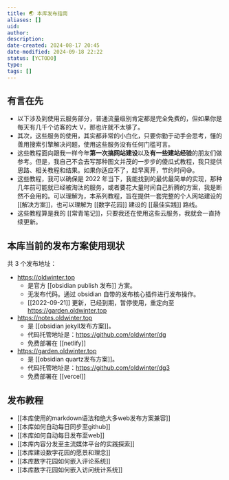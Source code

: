 ```yaml
---
title: 🌏 本库发布指南
aliases: []
uid: 
author: 
description: 
date-created: 2024-08-17 20:45
date-modified: 2024-09-18 22:22
status: [YCTODO]
type: 
tags: []
---
```


## 有言在先

- 以下涉及到使用云服务部分，普通流量级别肯定都是完全免费的，但如果你是每天有几千个访客的大 V，那也许就不太够了。
- 其次，这些服务的使用，其实都非常的小白化，只要你勤于动手会思考，懂的善用搜索引擎解决问题，使用这些服务没有任何门槛可言。
- 这些教程面向跟我一样今年**第一次搞网站建设**以及**有一些建站经验**的朋友们做参考。但是，我自己不会去写那种图文并茂的一步步的傻瓜式教程，我只提供思路、相关教程和结果。如果你适应不了，趁早离开，节约时间😅。
- 这些教程，我可以确保是 2022 年当下，我能找到的最优最简单的实现，那种几年前可能就已经被淘汰的服务，或者要花大量时间自己折腾的方案，我是断然不会用的。可以理解为，本系列教程，旨在提供一套完整的个人网站建设的 [[解决方案]]，也可以理解为 [[数字花园]] 建设的 [[最佳实践]] 路线。
- 这些教程算是我的 [[常青笔记]]，只要我还在使用这些云服务，我就会一直持续更新。

## 本库当前的发布方案使用现状

共 3 个发布地址：

- https://oldwinter.top
	- 是官方 [[obsidian publish 发布]] 方案。
	- 无发布代码。通过 obsidian 自带的发布核心插件进行发布操作。
	- [[2022-09-21]] 更新，已经到期，暂停使用，重定向至 https://garden.oldwinter.top
- https://notes.oldwinter.top
	- 是 [[obsidian jekyll发布方案]]。
	- 代码托管地址是：https://github.com/oldwinter/dg
	- 免费部署在 [[netlify]]
- https://garden.oldwinter.top
	- 是 [[obsidian quartz发布方案]]。
	- 代码托管地址是：https://github.com/oldwinter/dg3
	- 免费部署在 [[vercel]]

## 发布教程

- [[本库使用的markdown语法和绝大多web发布方案兼容]]
- [[本库如何自动每日同步至github]]
- [[本库如何自动每日发布至web]]
- [[本库内容分发至主流媒体平台的实践探索]]
- [[本库建设数字花园的愿景和理念]]
- [[本库数字花园如何嵌入评论系统]]
- [[本库数字花园如何嵌入访问统计系统]]
